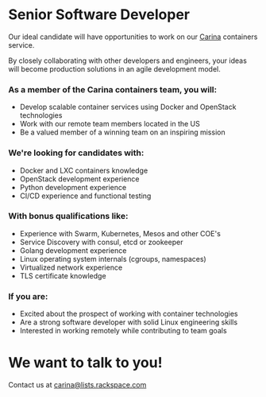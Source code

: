 # Senior Software Developer

Our ideal candidate will have opportunities to work on our [Carina](https://getcarina.com) containers service.

By closely collaborating with other developers and engineers, your ideas will become production solutions in an agile development model.

### As a member of the Carina containers team, you will:
- Develop scalable container services using Docker and OpenStack technologies
- Work with our remote team members located in the US
- Be a valued member of a winning team on an inspiring mission

### We're looking for candidates with:
- Docker and LXC containers knowledge
- OpenStack development experience
- Python development experience
- CI/CD experience and functional testing

### With bonus qualifications like:
- Experience with Swarm, Kubernetes, Mesos and other COE's
- Service Discovery with consul, etcd or zookeeper
- Golang development experience
- Linux operating system internals (cgroups, namespaces)
- Virtualized network experience
- TLS certificate knowledge

### If you are:
- Excited about the prospect of working with container technologies
- Are a strong software developer with solid Linux engineering skills
- Interested in working remotely while contributing to team goals

# We want to talk to you!
Contact us at carina@lists.rackspace.com
